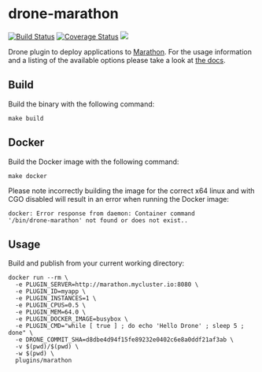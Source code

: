 # drone-marathon

[![Build Status](http://beta.drone.io/api/badges/drone-plugins/drone-marathon/status.svg)](http://beta.drone.io/drone-plugins/drone-marathon)
[![Coverage Status](https://aircover.co/badges/drone-plugins/drone-marathon/coverage.svg)](https://aircover.co/drone-plugins/drone-marathon)
[![](https://badge.imagelayers.io/plugins/marathon:latest.svg)](https://imagelayers.io/?images=plugins/marathon:latest 'Get your own badge on imagelayers.io')

Drone plugin to deploy applications to [Marathon](https://mesosphere.github.io/marathon/). For the usage information and a listing of the available options please take a look at [the docs](DOCS.md).

## Build

Build the binary with the following command:

```
make build
```

## Docker

Build the Docker image with the following command:

```
make docker
```

Please note incorrectly building the image for the correct x64 linux and with CGO disabled will result in an error when running the Docker image:

```
docker: Error response from daemon: Container command
'/bin/drone-marathon' not found or does not exist..
```

## Usage

Build and publish from your current working directory:

```
docker run --rm \
  -e PLUGIN_SERVER=http://marathon.mycluster.io:8080 \
  -e PLUGIN_ID=myapp \
  -e PLUGIN_INSTANCES=1 \
  -e PLUGIN_CPUS=0.5 \
  -e PLUGIN_MEM=64.0 \
  -e PLUGIN_DOCKER_IMAGE=busybox \
  -e PLUGIN_CMD="while [ true ] ; do echo 'Hello Drone' ; sleep 5 ; done" \
  -e DRONE_COMMIT_SHA=d8dbe4d94f15fe89232e0402c6e8a0ddf21af3ab \
  -v $(pwd)/$(pwd) \
  -w $(pwd) \
  plugins/marathon
```
